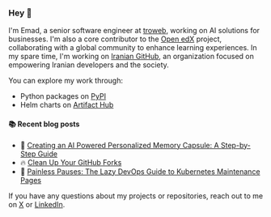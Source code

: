 ### Hey 👋

I'm Emad, a senior software engineer at [troweb](https://troweb.com), working on AI solutions for businesses.
I'm also a core contributor to the [Open edX](https://github.com/openedx) project, collaborating with a global community to enhance learning experiences.
In my spare time, I'm working on [Iranian GitHub](https://github.com/iranian-github), an organization focused on empowering Iranian developers and the society.

<!-- > [!IMPORTANT]
> Currently based in Iran and stuck in the middle of Iran-Israel conflict, I don't have the stable network connection to review pull requests and issues. Kindly be patient and I'll get to them as soon as possible. -->

You can explore my work through:

- Python packages on [PyPI](https://pypi.org/user/codewithemad/)
- Helm charts on [Artifact Hub](https://artifacthub.io/packages/search?user=codewithemad)

#### :books: Recent blog posts

<!-- BLOGPOSTS:START -->
 - 💯 [Creating an AI Powered Personalized Memory Capsule: A Step-by-Step Guide](https://medium.com/@emad.ehsanrad/creating-an-ai-powered-personalized-memory-capsule-a-step-by-step-guide-3b30983e1910?source=rss-2d3d97bc8365------2)
 - 🔥 [Clean Up Your GitHub Forks](https://medium.com/@emad.ehsanrad/clean-up-your-github-forks-e1865747d41c?source=rss-2d3d97bc8365------2)
 - 💯 [Painless Pauses: The Lazy DevOps Guide to Kubernetes Maintenance Pages](https://medium.com/@emad.ehsanrad/painless-pauses-the-lazy-devops-guide-to-kubernetes-maintenance-pages-ece9aceaf02b?source=rss-2d3d97bc8365------2)<!-- BLOGPOSTS:END -->

If you have any questions about my projects or repositories, reach out to me on [X](https://x.com/codewithemad) or [LinkedIn](https://linkedin.com/in/emadehsanrad).
